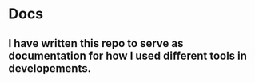# Docs
## I have written this repo to serve as documentation for how I used different tools in developements.
